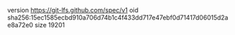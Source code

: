 version https://git-lfs.github.com/spec/v1
oid sha256:15ec1585ecbd910a706d74b1c4f433dd717e47ebf0d71417d06015d2ae8a72e0
size 19201
